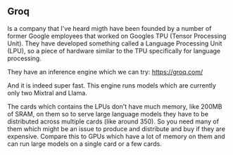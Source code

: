 ## Groq
Is a company that I've heard migth have been founded by a number of former
Google employees that worked on Googles TPU (Tensor Processing Unit). They have
developed something called a Language Processing Unit (LPU), so a piece of
hardware similar to the TPU specifically for language processing.

They have an inference engine which we can try:
https://groq.com/

And it is indeed super fast. This engine runs models which are currently only
two Mixtral and Llama.

The cards which contains the LPUs don't have much memory, like 200MB of SRAM, on
them so to serve large language models they have to be distributed across
multiple cards (like around 350). So you need many of them which might be an
issue to produce and distribute and buy if they are expensive. Compare this to
GPUs which have a lot of memory on them and can run large models on a single
card or a few cards.
